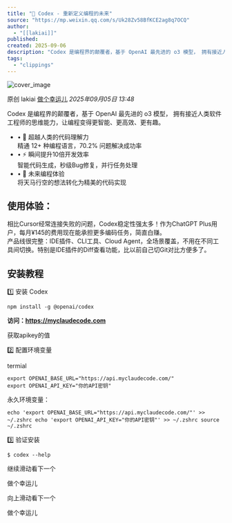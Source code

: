 ```yaml
---
title: "🧠 Codex - 重新定义编程的未来"
source: "https://mp.weixin.qq.com/s/Uk28Zv58BfKCE2ag8q7OCQ"
author:
  - "[[lakiai]]"
published:
created: 2025-09-06
description: "Codex 是编程界的颠覆者，基于 OpenAI 最先进的 o3 模型， 拥有接近人类软件工程师的思维能力，让"
tags:
  - "clippings"
---
```

![cover_image](https://mmbiz.qpic.cn/mmbiz_jpg/Xm0eibJ3iaf43lyflOH1Dghp1BzvQzHgpGIwggDcpiajnEWwOgXnLZ0LpySMkp4QqvMVkGvqdID0wl7Z0w1uzhzEQ/0?wx_fmt=jpeg)

原创 lakiai [做个幸运儿](https://mp.weixin.qq.com/s/) *2025年09月05日 13:48*

Codex 是编程界的颠覆者，基于 OpenAI 最先进的 o3 模型， 拥有接近人类软件工程师的思维能力，让编程变得更智能、更高效、更有趣。

- • 🧠 超越人类的代码理解力  
	精通 12+ 种编程语言，70.2% 问题解决成功率
- • ⚡ 瞬间提升10倍开发效率  
	智能代码生成，秒级Bug修复，并行任务处理
- • 🔮 未来编程体验  
	将天马行空的想法转化为精美的代码实现

## 使用体验：

相比Cursor经常连接失败的问题，Codex稳定性强太多！作为ChatGPT Plus用户，每月¥145的费用现在能承担更多编码任务，简直白赚。  
产品线很完整：IDE插件、CLI工具、Cloud Agent，全场景覆盖，不用在不同工具间切换。特别是IDE插件的Diff查看功能，比以前自己切Git对比方便多了。

## 安装教程

1️⃣ 安装 Codex

```
npm install -g @openai/codex
```

**访问：https://myclaudecode.com**

获取apikey的值

2️⃣ 配置环境变量

termial

```
export OPENAI_BASE_URL="https://api.myclaudecode.com/"
export OPENAI_API_KEY="你的API密钥"
```

永久环境变量：

```
echo 'export OPENAI_BASE_URL="https://api.myclaudecode.com/"' >> ~/.zshrc echo 'export OPENAI_API_KEY="你的API密钥"' >> ~/.zshrc source ~/.zshrc
```

3️⃣ 验证安装

```
$ codex --help
```

  

继续滑动看下一个

做个幸运儿

向上滑动看下一个

做个幸运儿